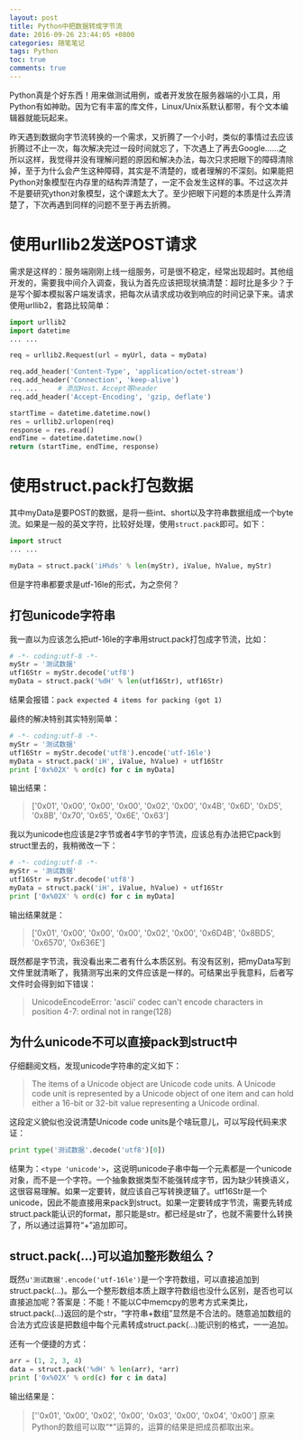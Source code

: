 ```yaml
---
layout: post
title: Python中把数据转成字节流
date: 2016-09-26 23:44:05 +0800
categories: 随笔笔记
tags: Python
toc: true
comments: true
---
```

Python真是个好东西！用来做测试用例，或者开发放在服务器端的小工具，用Python有如神助。因为它有丰富的库文件，Linux/Unix系默认都带，有个文本编辑器就能玩起来。

昨天遇到数据向字节流转换的一个需求，又折腾了一个小时，类似的事情过去应该折腾过不止一次，每次解决完过一段时间就忘了，下次遇上了再去Google……之所以这样，我觉得并没有理解问题的原因和解决办法，每次只求把眼下的障碍清除掉，至于为什么会产生这种障碍，其实是不清楚的，或者理解的不深刻。如果能把Python对象模型在内存里的结构弄清楚了，一定不会发生这样的事。不过这次并不是要研究ython对象模型，这个课题太大了。至少把眼下问题的本质是什么弄清楚了，下次再遇到同样的问题不至于再去折腾。
<!-- more -->

# 使用urllib2发送POST请求
需求是这样的：服务端刚刚上线一组服务，可是很不稳定，经常出现超时。其他组开发的，需要我中间介入调查，我认为首先应该把现状搞清楚：超时比是多少？于是写个脚本模拟客户端发请求，把每次从请求成功收到响应的时间记录下来。请求使用urllib2，套路比较简单：
``` python
import urllib2
import datetime
... ...

req = urllib2.Request(url = myUrl, data = myData)

req.add_header('Content-Type', 'application/octet-stream')
req.add_header('Connection', 'keep-alive')
... ...     # 添加Host、Accept等header
req.add_header('Accept-Encoding', 'gzip, deflate')

startTime = datetime.datetime.now()
res = urllib2.urlopen(req)
response = res.read()
endTime = datetime.datetime.now()
return (startTime, endTime, response)
```

# 使用struct.pack打包数据
其中myData是要POST的数据，是将一些int、short以及字符串数据组成一个byte流。如果是一般的英文字符，比较好处理，使用`struct.pack`即可。如下：
``` python 
import struct
... ...

myData = struct.pack('iH%ds' % len(myStr), iValue, hValue, myStr)
```
但是字符串都要求是utf-16le的形式，为之奈何？

## 打包unicode字符串
我一直以为应该怎么把utf-16le的字串用struct.pack打包成字节流，比如：
``` python
# -*- coding:utf-8 -*-
myStr = '测试数据'
utf16Str = myStr.decode('utf8')
myData = struct.pack('%dH' % len(utf16Str), utf16Str)
```
结果会报错：`pack expected 4 items for packing (got 1)`

最终的解决特别其实特别简单：
``` python
# -*- coding:utf-8 -*-
myStr = '测试数据'
utf16Str = myStr.decode('utf8').encode('utf-16le')
myData = struct.pack('iH', iValue, hValue) + utf16Str
print ['0x%02X' % ord(c) for c in myData]
```
输出结果：
> ['0x01', '0x00', '0x00', '0x00', '0x02', '0x00', '0x4B',  '0x6D', '0xD5', '0x8B', '0x70', '0x65', '0x6E', '0x63']

我以为unicode也应该是2字节或者4字节的字节流，应该总有办法把它pack到struct里去的，我稍微改一下：

``` python
# -*- coding:utf-8 -*-
myStr = '测试数据'
utf16Str = myStr.decode('utf8')
myData = struct.pack('iH', iValue, hValue) + utf16Str
print ['0x%02X' % ord(c) for c in myData]
```
输出结果就是：
> ['0x01', '0x00', '0x00', '0x00', '0x02', '0x00', '0x6D4B', '0x8BD5', '0x6570', '0x636E']

既然都是字节流，我没看出来二者有什么本质区别。有没有区别，把myData写到文件里就清晰了，我猜测写出来的文件应该是一样的。可结果出乎我意料，后者写文件时会得到如下错误：
> UnicodeEncodeError: 'ascii' codec can't encode characters in position 4-7: ordinal not in range(128)

## 为什么unicode不可以直接pack到struct中
仔细翻阅文档，发现unicode字符串的定义如下：
> The items of a Unicode object are Unicode code units. A Unicode code unit is represented by a Unicode object of one item and can hold either a 16-bit or 32-bit value representing a Unicode ordinal.

这段定义貌似也没说清楚Unicode code units是个啥玩意儿，可以写段代码来求证：
``` python
print type('测试数据'.decode('utf8')[0])
```
结果为：`<type 'unicode'>`，这说明unicode子串中每一个元素都是一个unicode对象，而不是一个字符。一个抽象数据类型不能强转成字节，因为缺少转换语义，这很容易理解。如果一定要转，就应该自己写转换逻辑了。utf16Str是一个unicode，因此不能直接用来pack到struct。如果一定要转成字节流，需要先转成struct.pack能认识的format，那只能是str。都已经是str了，也就不需要什么转换了，所以通过运算符“+”追加即可。

## struct.pack(...)可以追加整形数组么？
既然`u'测试数据'.encode('utf-16le')`是一个字符数组，可以直接追加到struct.pack(...)。那么一个整形数组本质上跟字符数组也没什么区别，是否也可以直接追加呢？答案是：不能！不能以C中memcpy的思考方式来类比，struct.pack(...)返回的是个str，“字符串+数组”显然是不合法的。随意追加数组的合法方式应该是把数组中每个元素转成struct.pack(...)能识别的格式，一一追加。

还有一个便捷的方式：
``` python
arr = (1, 2, 3, 4)
data = struct.pack('%dH' % len(arr), *arr)
print ['0x%02X' % ord(c) for c in data]
```
输出结果是：
> [''0x01', '0x00', '0x02', '0x00', '0x03', '0x00', '0x04', '0x00']
原来Python的数组可以取“*”运算的，运算的结果是把成员都取出来。
